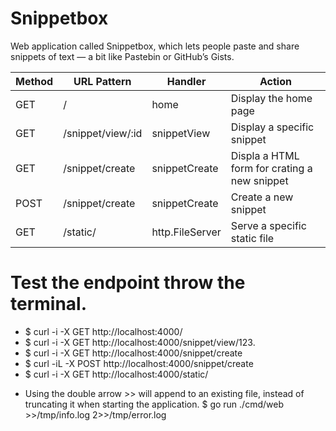 # Snippetbox
Web application called Snippetbox, which lets people paste
and share snippets of text — a bit like Pastebin or GitHub’s Gists.

| **Method** | **URL Pattern**   | **Handler**     | **Action**                                   |
|------------|-------------------|-----------------|----------------------------------------------|
| GET        | /                 |  home           | Display the home page                        |
| GET        | /snippet/view/:id | snippetView     | Display a specific snippet                   |
| GET        | /snippet/create   | snippetCreate   | Displa a HTML form for crating a new snippet |
| POST       | /snippet/create   | snippetCreate   | Create a new snippet                         |
| GET        | /static/          | http.FileServer | Serve a specific static file                 |

# Test the endpoint throw the terminal.
* $ curl -i -X GET  http://localhost:4000/
* $ curl -i -X GET  http://localhost:4000/snippet/view/123.
* $ curl -i -X GET http://localhost:4000/snippet/create
* $ curl -iL -X POST http://localhost:4000/snippet/create
* $ curl -i -X GET http://localhost:4000/static/


- Using the double arrow >> will append to an existing file, instead of truncating it
when starting the application.
$ go run ./cmd/web >>/tmp/info.log 2>>/tmp/error.log